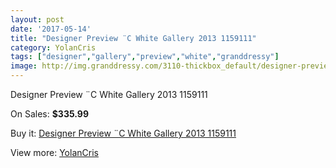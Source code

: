 ```yaml
---
layout: post
date: '2017-05-14'
title: "Designer Preview ¨C White Gallery 2013 1159111"
category: YolanCris
tags: ["designer","gallery","preview","white","granddressy"]
image: http://img.granddressy.com/3110-thickbox_default/designer-preview-c-white-gallery-2013-1159111.jpg
---
```

Designer Preview ¨C White Gallery 2013 1159111

On Sales: **$335.99**
<a href="https://www.granddressy.com/en/yolancris/2586-designer-preview-c-white-gallery-2013-1159111.html"><amp-img layout="responsive" width="600" height="600" src="//img.granddressy.com/3110-thickbox_default/designer-preview-c-white-gallery-2013-1159111.jpg" alt="Designer Preview ¨C White Gallery 2013 1159111 0" /></a>

Buy it: [Designer Preview ¨C White Gallery 2013 1159111](https://www.granddressy.com/en/yolancris/2586-designer-preview-c-white-gallery-2013-1159111.html "Designer Preview ¨C White Gallery 2013 1159111")

View more: [YolanCris](https://www.granddressy.com/en/40-yolancris "YolanCris")